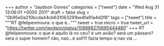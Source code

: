 
+++
author = "Jaydson Gomes"
categories = ["tweet"]
date = "Wed Aug 31 13:06:01 +0000 2011"
draft = false
slug = "0b95e0a210bcda44cb631063291be4fa91a4d2f8"
tags = ["tweet"]
title = """RT @felipenmoura: o que é..."""
tweet = true
micro = true
tweet_url = "https://twitter.com/jaydson/status/108888270695444480"
+++
RT @felipenmoura: o que é aquilo lá no ceu? é um avião? será um pássaro? sera o super homem? não, nao...é sol!!!! fazia tempo q nao via  ...
